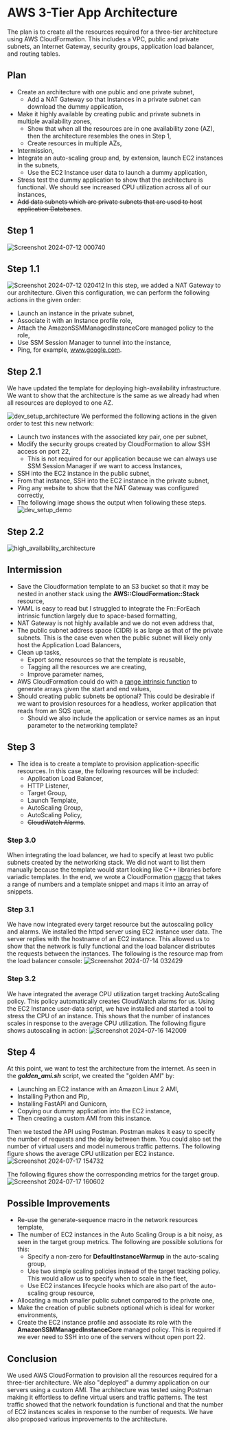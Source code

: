 # AWS 3-Tier App Architecture
The plan is to create all the resources required for a three-tier architecture using AWS CloudFormation. This includes a VPC, public and private subnets, 
an Internet Gateway, security groups, application load balancer, and routing tables.
## Plan
- Create an architecture with one public and one private subnet,
  - Add a NAT Gateway so that Instances in a private subnet can download the dummy application,
- Make it highly available by creating public and private subnets in multiple availability zones,
  -  Show that when all the resources are in one availability zone (AZ), then the architecture resembles the ones in Step 1,
  -  Create resources in multiple AZs,
- Intermission,
- Integrate an auto-scaling group and, by extension, launch EC2 instances in the subnets,
  - Use the EC2 Instance user data to launch a dummy application,
- Stress test the dummy application to show that the architecture is functional. We should see increased CPU utilization across all of our instances,
- ~~Add data subnets which are private subnets that are used to host application Databases~~.

## Step 1
![Screenshot 2024-07-12 000740](https://github.com/user-attachments/assets/6df62c8e-872c-42d9-92de-979e520e962b)
## Step 1.1
![Screenshot 2024-07-12 020412](https://github.com/user-attachments/assets/9a9c8136-e8b2-4b2d-8177-7c196a961c1a)
In this step, we added a NAT Gateway to our architecture. Given this configuration, we can perform the following actions in the given order:
- Launch an instance in the private subnet,
- Associate it with an Instance profile role,
- Attach the AmazonSSMManagedInstanceCore managed policy to the role,
- Use SSM Session Manager to tunnel into the instance,
- Ping, for example, www.google.com.

## Step 2.1
We have updated the template for deploying high-availability infrastructure. We want to show that the architecture is the same as we already had when all resources are deployed to one AZ.

![dev_setup_architecture](https://github.com/user-attachments/assets/d5ce94de-d051-4baa-a27d-116ccb79c84d)
We performed the following actions in  the given order to test this new network:
- Launch two instances with the associated key pair, one per subnet,
- Modify the security groups created by CloudFormation to allow SSH access on port 22,
  -  This is not required for our application because we can always use SSM Session Manager if we want to access Instances,
- SSH into the EC2 instance in the public subnet,
- From that instance, SSH into the EC2 instance in the private subnet,
- Ping any website to show that the NAT Gateway was configured correctly,
- The following image shows the output when following these steps.
![dev_setup_demo](https://github.com/user-attachments/assets/7d62ff29-01e9-4f13-8da0-2663d9a4490a)

## Step 2.2
![high_availability_architecture](https://github.com/user-attachments/assets/31231009-eeef-4a95-a634-cb72aad2a6c6)

## Intermission
- Save the Cloudformation template to an S3 bucket so that it may be nested in another stack using the **AWS::CloudFormation::Stack** resource,
- YAML is easy to read but I struggled to integrate the Fn::ForEach intrinsic function largely due to space-based formatting,
- NAT Gateway is not highly available and we do not even address that,
- The public subnet address space (CIDR) is as large as that of the private subnets. This is the case even when the public subnet will likely only host the Application Load Balancers,
- Clean up tasks,
  - Export some resources so that the template is reusable,
  - Tagging all the resources we are creating,
  - Improve parameter names,
- AWS CloudFormation could do with a [range intrinsic function](https://github.com/aws-cloudformation/cfn-language-discussion/issues/144) to generate arrays given the start and end values,
- Should creating public subnets be optional? This could be desirable if we want to provision resources for a headless, worker application that reads from an SQS queue,
  - Should we also include the application or service names as an input parameter to the networking template?

## Step 3
- The idea is to create a template to provision application-specific resources. In this case, the following resources will be included:
  -  Application Load Balancer,
  -  HTTP Listener,
  -  Target Group,
  -  Launch Template,
  -  AutoScaling Group,
  -  AutoScaling Policy,
  -  ~~CloudWatch Alarms~~.

### Step 3.0
When integrating the load balancer, we had to specify at least two public subnets created by the networking stack. We did not want to list them manually because the template 
would start looking like C++ libraries before variadic templates. In the end, we wrote a CloudFormation 
[macro](https://github.com/MogomotsiFM/aws-3-tier-app-architecture/blob/main/generate_sequence_macro.yaml) 
that takes a range of numbers and a template snippet and maps it into an array of snippets. 

### Step 3.1
We have now integrated every target resource but the autoscaling policy and alarms. We installed the httpd server using EC2 instance user data. The server replies with the hostname of 
an EC2 instance. This allowed us to show that the network is fully functional and the load balancer distributes the requests between the instances. The following is the resource map from the load balancer console:
![Screenshot 2024-07-14 032429](https://github.com/user-attachments/assets/09455a3b-50f7-47af-8575-22c620c1c03b)

### Step 3.2
We have integrated the average CPU utilization target tracking AutoScaling policy. This policy automatically creates CloudWatch alarms for us. Using the EC2 Instance user-data script, we have installed and started a 
tool to stress the CPU of an instance. This shows that the number of instances scales in response to the average CPU utilization. The following figure shows autoscaling in action:
![Screenshot 2024-07-16 142009](https://github.com/user-attachments/assets/662deaab-a5cd-4e4f-9c6c-44c16a6075b2)

## Step 4
At this point, we want to test the architecture from the internet. As seen in the ***golden_ami.sh*** script, we created the "golden AMI" by:
- Launching an EC2 instance with an Amazon Linux 2 AMI,
- Installing Python and Pip,
- Installing FastAPI and Gunicorn,
- Copying our dummy application into the EC2 instance,
- Then creating a custom AMI from this instance.

Then we tested the API using Postman. Postman makes it easy to specify the number of requests and the delay between them. You could also set the number of 
virtual users and model numerous traffic patterns. The following figure shows the average CPU utilization per EC2 instance.
![Screenshot 2024-07-17 154732](https://github.com/user-attachments/assets/ec5a583f-c871-46e7-8791-8a81feb859d3)

The following figures show the corresponding metrics for the target group. 
![Screenshot 2024-07-17 160602](https://github.com/user-attachments/assets/dc311c57-67fa-433d-a859-b7b589544c2e)

 ## Possible Improvements
 - Re-use the generate-sequence macro in the network resources template,
 - The number of EC2 instances in the Auto Scaling Group is a bit noisy, as seen in the target group metrics. The following
   are possible solutions for this:
   -  Specify a non-zero for **DefaultInstanceWarmup** in the auto-scaling group,
   -  Use two simple scaling policies instead of the target tracking policy. This would allow us to specify when to scale in the fleet,
   -  Use EC2 instances lifecycle hooks which are also part of the auto-scaling group resource,
- Allocating a much smaller public subnet compared to the private one,
- Make the creation of public subnets optional which is ideal for worker environments,
- Create the EC2 instance profile and associate its role with the **AmazonSSMManagedInstanceCore** managed policy. This is required if we ever need to SSH
  into one of the servers without open port 22. 

## Conclusion
We used AWS CloudFormation to provision all the resources required for a three-tier architecture. We also "deployed" a dummy application on our servers using a custom AMI. 
The architecture was tested using Postman making it effortless to define virtual users and traffic patterns. The test traffic showed that the network foundation is 
functional and that the number of EC2 instances scales in response to the number of requests. We have also proposed various improvements to the architecture.
